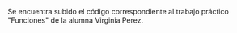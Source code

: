 Se encuentra subido el código correspondiente al trabajo práctico "Funciones" de la alumna Virginia Perez.
